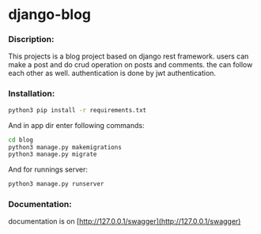 # django-blog

### Discription:
This projects is a blog project based on django rest framework. users can make a post and do crud operation on posts and comments. the can follow each other as well. authentication is done by jwt authentication.

### Installation:
```bash
python3 pip install -r requirements.txt
```
And in app dir enter following commands:
```bash
cd blog
python3 manage.py makemigrations
python3 manage.py migrate
```
And for runnings server:
```bash
python3 manage.py runserver
```


### Documentation:
documentation is on [http://127.0.0.1/swagger](http://127.0.0.1/swagger)

